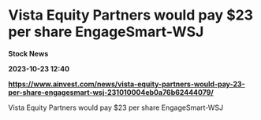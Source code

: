 # Vista Equity Partners would pay $23 per share EngageSmart-WSJ
**Stock News**

**2023-10-23 12:40**

**https://www.ainvest.com/news/vista-equity-partners-would-pay-23-per-share-engagesmart-wsj-231010004eb0a76b62444079/**

Vista Equity Partners would pay $23 per share EngageSmart-WSJ